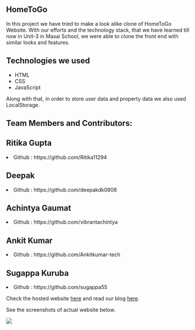 ## HomeToGo
In this project we have tried to make a look alike clone of HomeToGo Website. With our efforts and the technology stack, that we have learned till now in Unit-3 in Masai School, we were able to clone the front end with similar looks and features.

## Technologies we used
<ul>
  <li>HTML</li>
  <li>CSS</li>
  <li>JavaScript</li>
</ul>
Along with that, in order to store user data and property data we also used LocalStorage.

## Team Members and Contributors:
<h2>Ritika Gupta</h2>
<li>Github : https://github.com/Ritika11294</li>
<h2>Deepak</h2>
<li>Github : https://github.com/deepakdk0808</li>
<h2>Achintya Gaumat</h2>
<li>Github : https://github.com/vibrantachintya</li>
<h2>Ankit Kumar</h2>
<li>Github : https://github.com/Ankitkumar-tech</li>
<h2>Sugappa Kuruba</h2>
<li>Github : https://github.com/sugappa55</li>









Check the hosted website [here](https://home-to-go.vercel.app/) and read our blog [here](https://medium.com/@vibrantachintya/hometogo-website-construct-week-unit-3-e8be090d79c6).

See the screenshots of actual website below.

![](https://raw.githubusercontent.com/vibrantachintya/HomeToGo/master/images/screenshots.gif)
